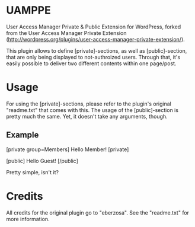 UAMPPE
======

User Access Manager Private &amp; Public Extension for WordPress, forked from the User Access Manager Private Extension (http://wordpress.org/plugins/user-access-manager-private-extension/).

This plugin allows to define [private]-sections, as well as [public]-section, that are only being displayed to not-authroized users. Through that, it's easily possible to deliver two different contents within one page/post.

# Usage

For using the [private]-sections, please refer to the plugin's original "readme.txt" that comes with this. The usage of the [public]-section is pretty much the same. Yet, it doesn't take any arguments, though.

## Example

  [private group=Members]
  Hello Member!
  [private]
  
  [public]
  Hello Guest!
  [/public]
  
Pretty simple, isn't it?

# Credits

All credits for the original plugin go to "eberzosa". See the "readme.txt" for more information.